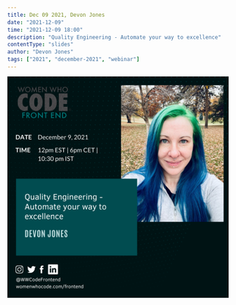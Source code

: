 ```yaml
---
title: Dec 09 2021, Devon Jones
date: "2021-12-09"
time: "2021-12-09 18:00"
description: "Quality Engineering - Automate your way to excellence"
contentType: "slides"
author: "Devon Jones"
tags: ["2021", "december-2021", "webinar"]
---
```


![Quality Engineering - Automate your way to excellence - Devon Jones](./devon.png)

